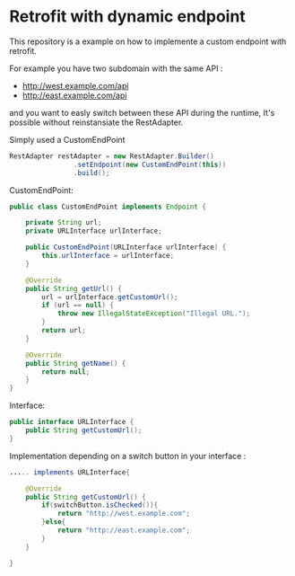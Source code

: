 # Retrofit with dynamic endpoint

This repository is a example on how to implemente a custom endpoint with retrofit.

For example you have two subdomain with the same API :
 - http://west.example.com/api 
 - http://east.example.com/api
 
and you want to easly switch between these API during the runtime, It's possible without reinstansiate the RestAdapter.

Simply used a CustomEndPoint

```java
RestAdapter restAdapter = new RestAdapter.Builder()
                .setEndpoint(new CustomEndPoint(this))
                .build();
```

CustomEndPoint:
```java
public class CustomEndPoint implements Endpoint {

    private String url;
    private URLInterface urlInterface;

    public CustomEndPoint(URLInterface urlInterface) {
        this.urlInterface = urlInterface;
    }

    @Override
    public String getUrl() {
        url = urlInterface.getCustomUrl();
        if (url == null) {
            throw new IllegalStateException("Illegal URL.");
        }
        return url;
    }

    @Override
    public String getName() {
        return null;
    }
}
```

Interface:
```java
public interface URLInterface {
    public String getCustomUrl();
}
```

Implementation depending on a switch button in your interface :

```java
..... implements URLInterface{

    @Override
    public String getCustomUrl() {
        if(switchButton.isChecked()){
            return "http://west.example.com";
        }else{
            return "http://east.example.com";
        }
    }

}
```
 

